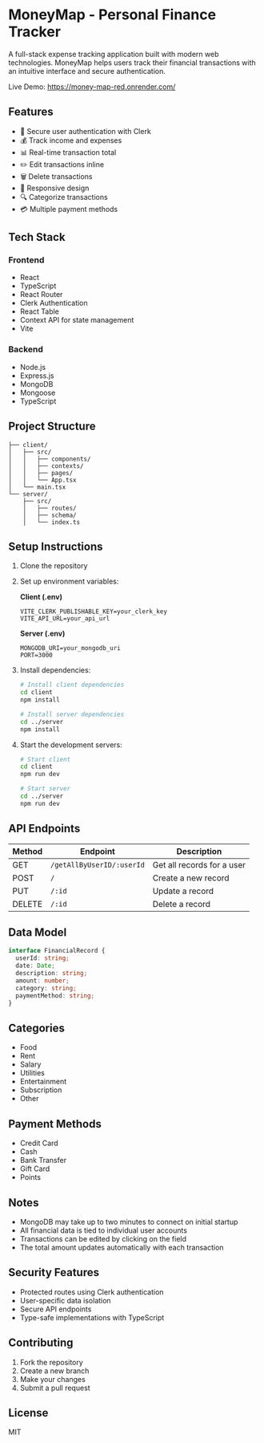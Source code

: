 # MoneyMap - Personal Finance Tracker

A full-stack expense tracking application built with modern web technologies. MoneyMap helps users track their financial transactions with an intuitive interface and secure authentication.

Live Demo: https://money-map-red.onrender.com/

## Features

- 🔐 Secure user authentication with Clerk
- 💰 Track income and expenses
- 📊 Real-time transaction total
- ✏️ Edit transactions inline
- 🗑️ Delete transactions
- 📱 Responsive design
- 🔍 Categorize transactions
- 💳 Multiple payment methods

## Tech Stack

### Frontend

- React
- TypeScript
- React Router
- Clerk Authentication
- React Table
- Context API for state management
- Vite

### Backend

- Node.js
- Express.js
- MongoDB
- Mongoose
- TypeScript

## Project Structure

```
├── client/
│   ├── src/
│   │   ├── components/
│   │   ├── contexts/
│   │   ├── pages/
│   │   └── App.tsx
│   └── main.tsx
└── server/
    ├── src/
    │   ├── routes/
    │   ├── schema/
    │   └── index.ts
```

## Setup Instructions

1. Clone the repository
2. Set up environment variables:

   **Client (.env)**

   ```
   VITE_CLERK_PUBLISHABLE_KEY=your_clerk_key
   VITE_API_URL=your_api_url
   ```

   **Server (.env)**

   ```
   MONGODB_URI=your_mongodb_uri
   PORT=3000
   ```

3. Install dependencies:

   ```bash
   # Install client dependencies
   cd client
   npm install

   # Install server dependencies
   cd ../server
   npm install
   ```

4. Start the development servers:

   ```bash
   # Start client
   cd client
   npm run dev

   # Start server
   cd ../server
   npm run dev
   ```

## API Endpoints

| Method | Endpoint                  | Description                |
| ------ | ------------------------- | -------------------------- |
| GET    | `/getAllByUserID/:userId` | Get all records for a user |
| POST   | `/`                       | Create a new record        |
| PUT    | `/:id`                    | Update a record            |
| DELETE | `/:id`                    | Delete a record            |

## Data Model

```typescript
interface FinancialRecord {
  userId: string;
  date: Date;
  description: string;
  amount: number;
  category: string;
  paymentMethod: string;
}
```

## Categories

- Food
- Rent
- Salary
- Utilities
- Entertainment
- Subscription
- Other

## Payment Methods

- Credit Card
- Cash
- Bank Transfer
- Gift Card
- Points

## Notes

- MongoDB may take up to two minutes to connect on initial startup
- All financial data is tied to individual user accounts
- Transactions can be edited by clicking on the field
- The total amount updates automatically with each transaction

## Security Features

- Protected routes using Clerk authentication
- User-specific data isolation
- Secure API endpoints
- Type-safe implementations with TypeScript

## Contributing

1. Fork the repository
2. Create a new branch
3. Make your changes
4. Submit a pull request

## License

MIT
